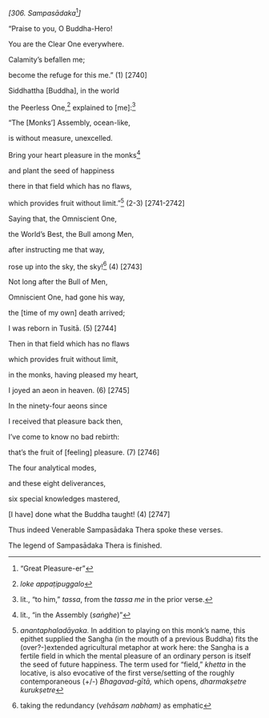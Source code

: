 *\[306. Sampasādaka*[^1]*\]*

“Praise to you, O Buddha-Hero!

You are the Clear One everywhere.

Calamity’s befallen me;

become the refuge for this me.” (1) \[2740\]

Siddhattha \[Buddha\], in the world

the Peerless One,[^2] explained to \[me\]:[^3]

“The \[Monks’\] Assembly, ocean-like,

is without measure, unexcelled.

Bring your heart pleasure in the monks[^4]

and plant the seed of happiness

there in that field which has no flaws,

which provides fruit without limit.”[^5] (2-3) \[2741-2742\]

Saying that, the Omniscient One,

the World’s Best, the Bull among Men,

after instructing me that way,

rose up into the sky, the sky![^6] (4) \[2743\]

Not long after the Bull of Men,

Omniscient One, had gone his way,

the \[time of my own\] death arrived;

I was reborn in Tusitā. (5) \[2744\]

Then in that field which has no flaws

which provides fruit without limit,

in the monks, having pleased my heart,

I joyed an aeon in heaven. (6) \[2745\]

In the ninety-four aeons since

I received that pleasure back then,

I’ve come to know no bad rebirth:

that’s the fruit of \[feeling\] pleasure. (7) \[2746\]

The four analytical modes,

and these eight deliverances,

six special knowledges mastered,

\[I have\] done what the Buddha taught! (4) \[2747\]

Thus indeed Venerable Sampasādaka Thera spoke these verses.

The legend of Sampasādaka Thera is finished.

[^1]: “Great Pleasure-er”

[^2]: *loke appaṭipuggalo*

[^3]: lit., “to him,” *tassa*, from the *tassa me* in the prior verse.

[^4]: lit., “in the Assembly (*saṅghe*)”

[^5]: *anantaphaladāyaka.* In addition to playing on this monk’s name,
    this epithet supplied the Sangha (in the mouth of a previous Buddha)
    fits the (over?-)extended agricultural metaphor at work here: the
    Sangha is a fertile field in which the mental pleasure of an
    ordinary person is itself the seed of future happiness. The term
    used for “field,” *khetta* in the locative, is also evocative of the
    first verse/setting of the roughly contemporaneous (+/-)
    *Bhagavad-gītā,* which opens, *dharmakṣetre kurukṣetre*

[^6]: taking the redundancy (*vehāsam nabham)* as emphatic
